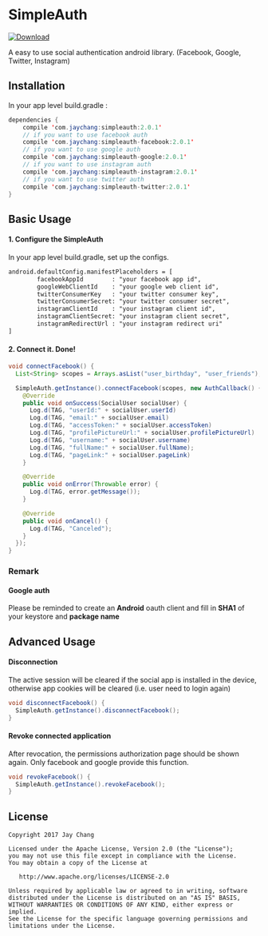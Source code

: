 # SimpleAuth
[![Download](https://api.bintray.com/packages/jaychang0917/maven/simpleauth/images/download.svg) ](https://bintray.com/jaychang0917/maven/simpleauth/_latestVersion)

A easy to use social authentication android library. (Facebook, Google, Twitter, Instagram)

## Installation
In your app level build.gradle :

```java
dependencies {
    compile 'com.jaychang:simpleauth:2.0.1'
    // if you want to use facebook auth
    compile 'com.jaychang:simpleauth-facebook:2.0.1'
    // if you want to use google auth
    compile 'com.jaychang:simpleauth-google:2.0.1'
    // if you want to use instagram auth
    compile 'com.jaychang:simpleauth-instagram:2.0.1'
    // if you want to use twitter auth
    compile 'com.jaychang:simpleauth-twitter:2.0.1'
}
```


## Basic Usage
#### 1. Configure the SimpleAuth
In your app level build.gradle, set up the configs.

```xml
android.defaultConfig.manifestPlaceholders = [
        facebookAppId        : "your facebook app id",
        googleWebClientId    : "your google web client id",
        twitterConsumerKey   : "your twitter consumer key",
        twitterConsumerSecret: "your twitter consumer secret",
        instagramClientId    : "your instagram client id",
        instagramClientSecret: "your instagram client secret",
        instagramRedirectUrl : "your instagram redirect uri"
]
```

#### 2. Connect it. Done!
```java
void connectFacebook() {
  List<String> scopes = Arrays.asList("user_birthday", "user_friends");

  SimpleAuth.getInstance().connectFacebook(scopes, new AuthCallback() {
    @Override
    public void onSuccess(SocialUser socialUser) {
      Log.d(TAG, "userId:" + socialUser.userId)
      Log.d(TAG, "email:" + socialUser.email)
      Log.d(TAG, "accessToken:" + socialUser.accessToken)
      Log.d(TAG, "profilePictureUrl:" + socialUser.profilePictureUrl)
      Log.d(TAG, "username:" + socialUser.username)
      Log.d(TAG, "fullName:" + socialUser.fullName);
      Log.d(TAG, "pageLink:" + socialUser.pageLink)
    }

    @Override
    public void onError(Throwable error) {
      Log.d(TAG, error.getMessage());
    }

    @Override
    public void onCancel() {
      Log.d(TAG, "Canceled");
    }
  });
}
```
### Remark
#### Google auth
Please be reminded to create an **Android** oauth client and fill in **SHA1** of your keystore and **package name**

## Advanced Usage
#### Disconnection
The active session will be cleared if the social app is installed in the device, otherwise app cookies will be cleared (i.e. user need to login again)
```java
void disconnectFacebook() {
  SimpleAuth.getInstance().disconnectFacebook();
}
```

#### Revoke connected application
After revocation, the permissions authorization page should be shown again. Only facebook and google provide this function.
```java
void revokeFacebook() {
  SimpleAuth.getInstance().revokeFacebook();
}
```

## License
```
Copyright 2017 Jay Chang

Licensed under the Apache License, Version 2.0 (the "License");
you may not use this file except in compliance with the License.
You may obtain a copy of the License at

   http://www.apache.org/licenses/LICENSE-2.0

Unless required by applicable law or agreed to in writing, software
distributed under the License is distributed on an "AS IS" BASIS,
WITHOUT WARRANTIES OR CONDITIONS OF ANY KIND, either express or implied.
See the License for the specific language governing permissions and
limitations under the License.
```
